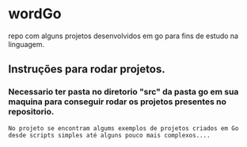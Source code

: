 # wordGo

repo com alguns projetos desenvolvidos em go para fins de estudo na linguagem.

## Instruções para rodar projetos.

###  Necessario ter pasta no diretorio "src" da pasta go em sua maquina para conseguir rodar os projetos presentes no repositorio.

    No projeto se encontram algums exemplos de projetos criados em Go desde scripts simples até alguns pouco mais complexos....